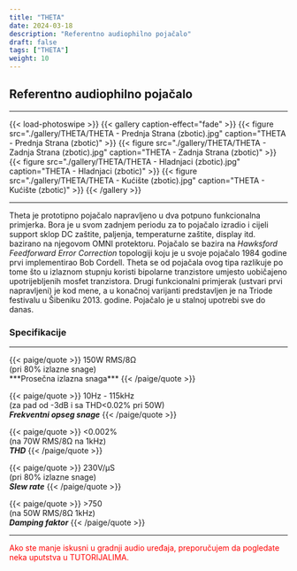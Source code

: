```yaml
---
title: "THETA"
date: 2024-03-18
description: "Referentno audiophilno pojačalo"
draft: false
tags: ["THETA"]
weight: 10
---
```

## Referentno audiophilno pojačalo

<hr>
{{< load-photoswipe >}}
{{< gallery caption-effect="fade" >}}
  {{< figure src="./gallery/THETA/THETA - Prednja Strana (zbotic).jpg" caption="THETA - Prednja Strana (zbotic)" >}}
  {{< figure src="./gallery/THETA/THETA - Zadnja Strana (zbotic).jpg" caption="THETA - Zadnja Strana (zbotic)" >}}
  {{< figure src="./gallery/THETA/THETA - Hladnjaci (zbotic).jpg" caption="THETA - Hladnjaci (zbotic)" >}}
  {{< figure src="./gallery/THETA/THETA - Kućište (zbotic).jpg" caption="THETA - Kućište (zbotic)" >}}
{{< /gallery >}}
<hr>

Theta je prototipno pojačalo napravljeno u dva potpuno funkcionalna primjerka. Bora je u svom zadnjem periodu za to pojačalo izradio i cijeli support sklop DC zaštite, paljenja, temperaturne zaštite, display itd. bazirano na njegovom OMNI protektoru.
Pojačalo se bazira na *Hawksford Feedforward Error Correction* topologiji koju je u svoje  pojačalo 1984 godine prvi implementirao Bob Cordell. Theta se od pojačala ovog tipa razlikuje po tome što u izlaznom stupnju koristi bipolarne tranzistore umjesto uobičajeno upotrijebljenih mosfet tranzistora.
Drugi funkcionalni primjerak (ustvari prvi napravljeni) je kod mene, a u konačnoj varijanti predstavljen je na Triode festivalu u Šibeniku 2013. godine. Pojačalo je u stalnoj upotrebi sve do danas.

### Specifikacije
<hr>
{{< paige/quote >}}
150W RMS/8Ω<br>(pri 80% izlazne snage)<br>***Prosečna izlazna snaga***
{{< /paige/quote >}}

{{< paige/quote >}}
10Hz - 115kHz<br>(za pad od -3dB i sa THD<0.02% pri 50W)<br>***Frekventni opseg snage***
{{< /paige/quote >}}

{{< paige/quote >}}
<0.002%<br>(na 70W RMS/8Ω na 1kHz)<br>***THD***
{{< /paige/quote >}}

{{< paige/quote >}}
230V/μS<br>(pri 80% izlazne snage)<br>***Slew rate***
{{< /paige/quote >}}

{{< paige/quote >}}
&#62;750<br>(na 50W RMS/8Ω 1kHz)<br>***Damping faktor***
{{< /paige/quote >}}
<hr>

<p style="color: red;" class="text-center">Ako ste manje iskusni u gradnji audio uređaja, preporučujem da pogledate neka uputstva u TUTORIJALIMA.</p>
